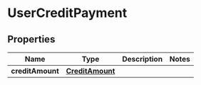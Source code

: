 
# UserCreditPayment

## Properties
| Name | Type | Description | Notes |
| ------------ | ------------- | ------------- | ------------- |
| **creditAmount** | [**CreditAmount**](CreditAmount.md) |  |  |



